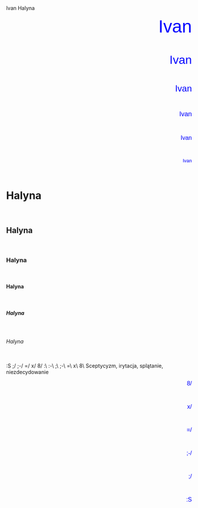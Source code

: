 <!DOCTYPE html> 
<html lang="pl-PL"> 
<html> 
     <head> 
             <meta charset="utf-8"> 
             <title>Ivan Halyna</title> 
     </head> 
    <body> 
 Ivan Halyna
<p align="right"> <font color="blue" size="7" face="Arial"> Ivan </font> </p> <br>
<p align="right"> <font color="blue" size="6" face="Arial"> Ivan </font> </p> <br>
<p align="right"> <font color="blue" size="5" face="Arial"> Ivan </font> </p> <br>
<p align="right"> <font color="blue" size="4" face="Arial"> Ivan </font> </p> <br>
<p align="right"> <font color="blue" size="3" face="Arial"> Ivan </font> </p> <br>
<p align="right"> <font color="blue" size="2" face="Arial"> Ivan </font> </p> <br>
<h1>  Halyna </h1><br> 
<h2>  Halyna </h1><br> 
<h3>  Halyna </h1><br> 
<h4>  Halyna </h1><br> 
<h5>  Halyna </h1><br> 
<h6>  Halyna </h1><br> 
:S ;/ ;-/ =/ x/ 8/ :\ :-\ ;\ ;-\ =\ x\ 8\	Sceptycyzm, irytacja, splątanie, niezdecydowanie
<p align="right"> <font color="blue" size="3" face="Arial"> 8/ </font> </p> <br>
<p align="right"> <font color="blue" size="3" face="Arial"> x/ </font> </p> <br>
<p align="right"> <font color="blue" size="3" face="Arial"> =/ </font> </p> <br>
<p align="right"> <font color="blue" size="3" face="Arial"> ;-/ </font> </p> <br>
<p align="right"> <font color="blue" size="3" face="Arial"> ;/ </font> </p> <br>
<p align="right"> <font color="blue" size="3" face="Arial"> :S </font> </p> <br>
    </body> 
  </html>
